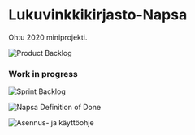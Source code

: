 # Lukuvinkkikirjasto-Napsa
Ohtu 2020 miniprojekti.

![Product Backlog](https://helsinkifi-my.sharepoint.com/:f:/g/personal/azkantol_ad_helsinki_fi/EvmzroqYOV5MqYt5tFY8gHYBLK83Z3Vj55KYIftyJfSyWw?e=EOXkGU)
### Work in progress
![Sprint Backlog](https://helsinkifi-my.sharepoint.com/:f:/g/personal/azkantol_ad_helsinki_fi/Elov5uQnXZxGgODWPGF1AmsB_QD0i7RYE0iCu-K0Np99lA?e=LOegIM)

![Napsa Definition of Done](https://helsinkifi-my.sharepoint.com/:f:/g/personal/azkantol_ad_helsinki_fi/Elov5uQnXZxGgODWPGF1AmsB_QD0i7RYE0iCu-K0Np99lA?e=LOegIM)

![Asennus- ja käyttöohje](https://helsinkifi-my.sharepoint.com/:f:/g/personal/azkantol_ad_helsinki_fi/Elov5uQnXZxGgODWPGF1AmsB_QD0i7RYE0iCu-K0Np99lA?e=LOegIM)
